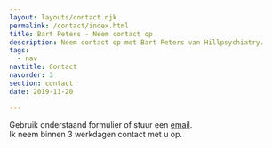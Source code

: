 ```yaml
---
layout: layouts/contact.njk
permalink: /contact/index.html
title: Bart Peters - Neem contact op 
description: Neem contact op met Bart Peters van Hillpsychiatry.
tags:
  - nav
navtitle: Contact
navorder: 3
section: contact
date: 2019-11-20

---
```

Gebruik onderstaand formulier of stuur een [email](mailto:hillpsychiatry@protonmail.com).<br>
Ik neem binnen 3 werkdagen contact met u op.

